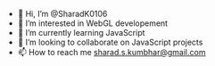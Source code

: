 - 👋 Hi, I’m @SharadK0106
- 👀 I’m interested in WebGL developement
- 🌱 I’m currently learning JavaScript 
- 💞️ I’m looking to collaborate on JavaScript projects
- 📫 How to reach me sharad.s.kumbhar@gmail.com

<!---
SharadK0106/SharadK0106 is a ✨ special ✨ repository because its `README.md` (this file) appears on your GitHub profile.
You can click the Preview link to take a look at your changes.
--->
